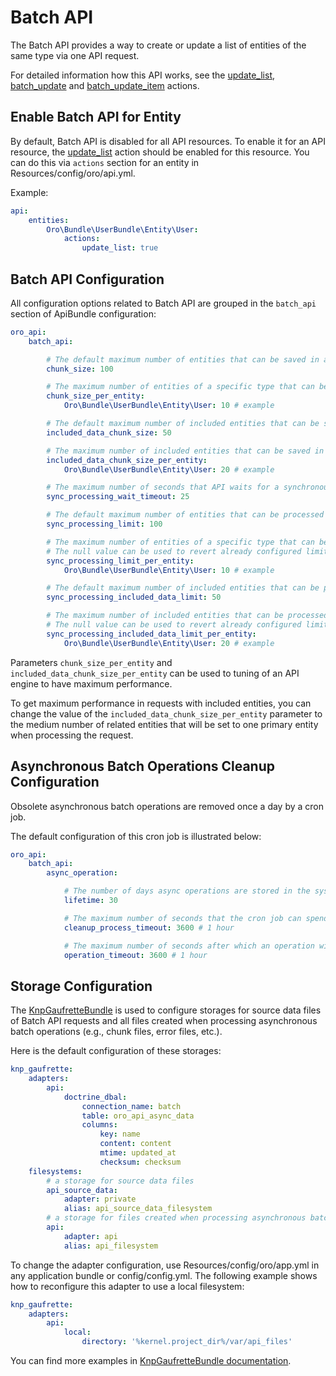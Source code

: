 <a id="web-api-batch-api"></a>

# Batch API

The Batch API provides a way to create or update a list of entities of the same type via one API request.

For detailed information how this API works, see the [update_list](actions.md#update-list-action),
[batch_update](actions.md#batch-update-action) and [batch_update_item](actions.md#batch-update-item-action) actions.

<a id="web-api-batch-api-enable"></a>

## Enable Batch API for Entity

By default, Batch API is disabled for all API resources. To enable it for an API resource,
the [update_list](actions.md#update-list-action) action should be enabled for this resource.
You can do this via `actions` section for an entity in Resources/config/oro/api.yml.

Example:

```yaml
api:
    entities:
        Oro\Bundle\UserBundle\Entity\User:
            actions:
                update_list: true
```

<a id="web-api-batch-api-config"></a>

## Batch API Configuration

All configuration options related to Batch API are grouped in the `batch_api` section of ApiBundle configuration:

```yaml
oro_api:
    batch_api:

        # The default maximum number of entities that can be saved in a chunk. The default value is 100.
        chunk_size: 100

        # The maximum number of entities of a specific type that can be saved in a chunk.
        chunk_size_per_entity:
            Oro\Bundle\UserBundle\Entity\User: 10 # example

        # The default maximum number of included entities that can be saved in a chunk. The default value is 50.
        included_data_chunk_size: 50

        # The maximum number of included entities that can be saved in a chunk for a specific primary entity type.
        included_data_chunk_size_per_entity:
            Oro\Bundle\UserBundle\Entity\User: 20 # example

        # The maximum number of seconds that API waits for a synchronous batch API operation finished. If the operation is not finished within this time interval it is processed as an asynchronous operation.
        sync_processing_wait_timeout: 25

        # The default maximum number of entities that can be processed by synchronous batch API.
        sync_processing_limit: 100

        # The maximum number of entities of a specific type that can be processed by synchronous batch API.
        # The null value can be used to revert already configured limit for a specific entity type and use the default limit for it.
        sync_processing_limit_per_entity:
            Oro\Bundle\UserBundle\Entity\User: 10 # example

        # The default maximum number of included entities that can be processed by synchronous batch API.
        sync_processing_included_data_limit: 50

        # The maximum number of included entities that can be processed by synchronous batch API for a specific primary entity type.
        # The null value can be used to revert already configured limit for a specific entity type and use the default limit for it.
        sync_processing_included_data_limit_per_entity:
            Oro\Bundle\UserBundle\Entity\User: 20 # example
```

Parameters `chunk_size_per_entity` and `included_data_chunk_size_per_entity` can be used to tuning of
an API engine to have maximum performance.

To get maximum performance in requests with included entities, you can change the value of the `included_data_chunk_size_per_entity`
parameter to the medium number of related entities that will be set to one primary entity when processing the request.

<a id="web-api-batch-api-async-operation-config"></a>

## Asynchronous Batch Operations Cleanup Configuration

Obsolete asynchronous batch operations are removed once a day by a cron job.

The default configuration of this cron job is illustrated below:

```yaml
oro_api:
    batch_api:
        async_operation:

            # The number of days async operations are stored in the system.
            lifetime: 30

            # The maximum number of seconds that the cron job can spend in one run.
            cleanup_process_timeout: 3600 # 1 hour

            # The maximum number of seconds after which an operation will be removed regardless of status.
            operation_timeout: 3600 # 1 hour
```

<a id="web-api-batch-api-storage-config"></a>

## Storage Configuration

The <a href="https://github.com/KnpLabs/KnpGaufretteBundle" target="_blank">KnpGaufretteBundle</a> is used to configure storages for source data files of Batch API requests and all files created when processing asynchronous batch operations (e.g., chunk files, error files, etc.).

Here is the default configuration of these storages:

```yaml
knp_gaufrette:
    adapters:
        api:
            doctrine_dbal:
                connection_name: batch
                table: oro_api_async_data
                columns:
                    key: name
                    content: content
                    mtime: updated_at
                    checksum: checksum
    filesystems:
        # a storage for source data files
        api_source_data:
            adapter: private
            alias: api_source_data_filesystem
        # a storage for files created when processing asynchronous batch operations
        api:
            adapter: api
            alias: api_filesystem
```

To change the adapter configuration, use Resources/config/oro/app.yml in any application bundle or config/config.yml.
The following example shows how to reconfigure this adapter to use a local filesystem:

```yaml
knp_gaufrette:
    adapters:
        api:
            local:
                directory: '%kernel.project_dir%/var/api_files'
```

You can find more examples in <a href="https://github.com/KnpLabs/KnpGaufretteBundle/blob/master/README.md" target="_blank">KnpGaufretteBundle documentation</a>.

<!-- Frontend -->
